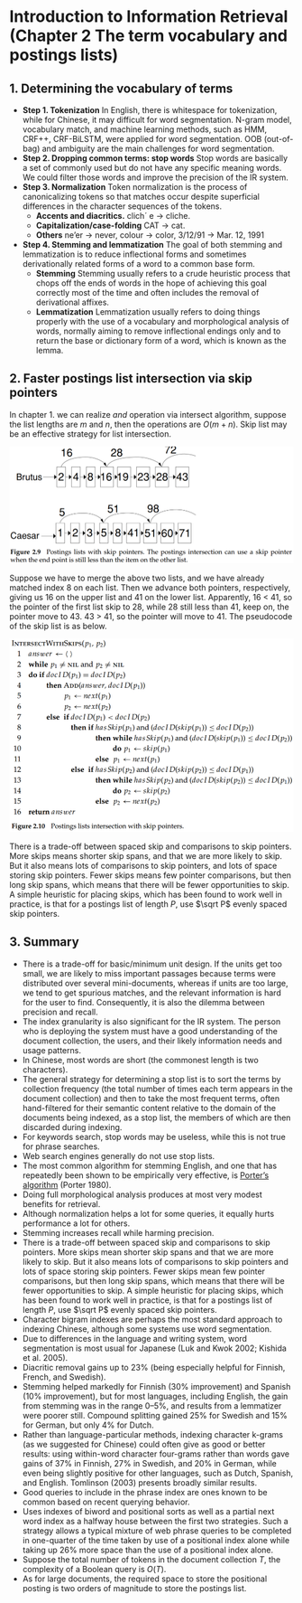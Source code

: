 # Introduction to Information Retrieval (Chapter 2 The term vocabulary and postings lists)

## 1. Determining the vocabulary of terms

- **Step 1. Tokenization** In English, there is whitespace for tokenization, while for Chinese, it may difficult for word segmentation. N-gram model, vocabulary match, and machine learning methods, such as HMM, CRF++, CRF-BiLSTM, were applied for word segmentation. OOB (out-of-bag) and ambiguity are the main challenges for word segmentation.
- **Step 2. Dropping common terms: stop words** Stop words are basically a set of commonly used but do not have any specific meaning words. We could filter those words and improve the precision of the IR system.
- **Step 3. Normalization** Token normalization is the process of canonicalizing tokens so that matches occur despite superficial differences in the character sequences of the tokens.
    - **Accents and diacritics.**  clich´ e $\rightarrow$ cliche. 
    - **Capitalization/case-folding** CAT $\rightarrow$ cat.
    - **Others** ne’er $\rightarrow$ never, colour $\rightarrow$ color, 3/12/91 $\rightarrow$ Mar. 12, 1991
- **Step 4. Stemming and lemmatization** The goal of both stemming and lemmatization is to reduce inflectional forms and sometimes derivationally related forms of a word to a common base form. 
    - **Stemming** Stemming usually refers to a crude heuristic process that chops off the ends of words in the hope of achieving this goal correctly most of the time and often includes the removal of derivational affixes.
    - **Lemmatization**  Lemmatization usually refers to doing things properly with the use of a vocabulary and morphological analysis of words, normally aiming to remove inflectional endings only and to return the base or dictionary form of a word, which is known as the lemma. 

## 2. Faster postings list intersection via skip pointers

In chapter 1. we can realize $and$ operation via intersect algorithm, suppose the list lengths are $m$ and $n$, then the operations are $O(m + n)$. Skip list may be an effective strategy for list intersection.

<center>

![skip list](skip_list.png)
</center>

Suppose we have to merge the above two lists, and we have already matched index 8 on each list. Then we advance both pointers, respectively, giving us 16 on the upper list and 41 on the lower list. Apparently, 16 < 41, so the pointer of the first list skip to 28, while 28 still less than 41, keep on, the pointer move to 43. 43 > 41, so the pointer will move to 41. The pseudocode of the skip list is as below.

<center>

![skip list algorithm](skip_list_algorithm.png)
</center>

There is a trade-off between spaced skip and comparisons to skip pointers. More skips means shorter skip spans, and that we are more likely to skip. But it also means lots of comparisons to skip pointers, and lots of space storing skip pointers. Fewer skips means few pointer comparisons, but then long skip spans, which means that there will be fewer opportunities to skip. A simple heuristic for placing skips, which has been found to work well in practice, is that for a postings list of length $P$, use $\sqrt P$ evenly spaced skip pointers.

## 3. Summary

- There is a trade-off for basic/minimum unit design. If the units get too small, we are likely to miss important passages because terms were distributed over several mini-documents, whereas if units are too large, we tend to get spurious matches, and the relevant information is hard for the user to find. Consequently, it is also the dilemma between precision and recall.
- The index granularity is also significant for the IR system. The person who is deploying the system must have a good understanding of the document collection, the users, and their likely information needs and usage patterns. 
- In Chinese, most words are short (the commonest length is two characters).
- The general strategy for determining a stop list is to sort the terms by collection frequency (the total number of times each term appears in the document collection) and then to take the most frequent terms, often hand-filtered for their semantic content relative to the domain of the documents being indexed, as a stop list, the members of which are then discarded during indexing. 
- For keywords search, stop words may be useless, while this is not true for phrase searches.
- Web search engines generally do not use stop lists.
- The most common algorithm for stemming English, and one that has repeatedly been shown to be empirically very effective, is [Porter’s algorithm](www.tartarus.org/˜martin/PorterStemmer/) (Porter 1980). 
- Doing full morphological analysis produces at most very modest benefits for retrieval.
- Although normalization helps a lot for some queries, it equally hurts performance a lot for others.
- Stemming increases recall while harming precision. 
- There is a trade-off between spaced skip and comparisons to skip pointers. More skips mean shorter skip spans and that we are more likely to skip. But it also means lots of comparisons to skip pointers and lots of space storing skip pointers. Fewer skips mean few pointer comparisons, but then long skip spans, which means that there will be fewer opportunities to skip. A simple heuristic for placing skips, which has been found to work well in practice, is that for a postings list of length $P$, use $\sqrt P$ evenly spaced skip pointers.
-  Character bigram indexes are perhaps the most standard approach to indexing Chinese, although some systems use word segmentation. 
- Due to differences in the language and writing system, word segmentation is most usual for Japanese (Luk and Kwok 2002; Kishida et al. 2005). 
- Diacritic removal gains up to 23% (being especially helpful for Finnish, French, and Swedish). 
- Stemming helped markedly for Finnish (30% improvement) and Spanish (10% improvement), but for most languages, including English, the gain from stemming was in the range 0–5%, and results from a lemmatizer were poorer still. Compound splitting gained 25% for Swedish and 15% for German, but only 4% for Dutch.
- Rather than language-particular methods, indexing character k-grams (as we suggested for Chinese) could often give as good or better results: using within-word character four-grams rather than words gave gains of 37% in Finnish, 27% in Swedish, and 20% in German, while even being slightly positive for other languages, such as Dutch, Spanish, and English. Tomlinson (2003) presents broadly similar results.
- Good queries to include in the phrase index are ones known to be common based on recent querying behavior. 
- Uses indexes of biword and positional sorts as well as a partial next word index as a halfway house between the first two strategies. Such a strategy allows a typical mixture of web phrase queries to be completed in one-quarter of the time taken by use of a positional index alone while taking up 26% more space than the use of a positional index alone.
- Suppose the total number of tokens in the document collection $T$, the complexity of a Boolean query is $O(T)$.
- As for large documents, the required space to store the positional posting is two orders of magnitude to store the postings list. 
